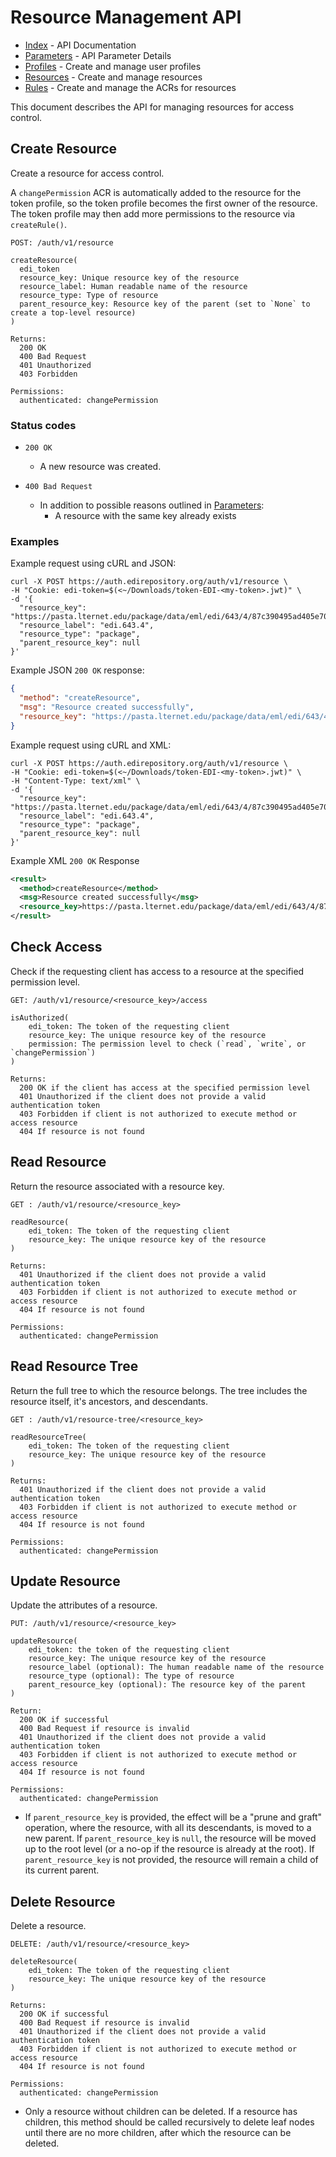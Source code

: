 # Resource Management API

- [Index](index.md) - API Documentation
- [Parameters](parameters.md) - API Parameter Details
- [Profiles](profile.md) - Create and manage user profiles
- [Resources](resource.md) - Create and manage resources
- [Rules](rule.md) - Create and manage the ACRs for resources

This document describes the API for managing resources for access control.

## Create Resource

Create a resource for access control.

A `changePermission` ACR is automatically added to the resource for the token profile, so the token
profile becomes the first owner of the resource. The token profile may then add more permissions to
the resource via `createRule()`.

```
POST: /auth/v1/resource

createResource(
  edi_token
  resource_key: Unique resource key of the resource
  resource_label: Human readable name of the resource
  resource_type: Type of resource
  parent_resource_key: Resource key of the parent (set to `None` to create a top-level resource)
)

Returns:
  200 OK
  400 Bad Request
  401 Unauthorized
  403 Forbidden

Permissions:
  authenticated: changePermission
```

### Status codes

- `200 OK`
  - A new resource was created.

- `400 Bad Request`
  - In addition to possible reasons outlined in [Parameters](parameters.md):
    - A resource with the same key already exists

### Examples

Example request using cURL and JSON:

```shell
curl -X POST https://auth.edirepository.org/auth/v1/resource \
-H "Cookie: edi-token=$(<~/Downloads/token-EDI-<my-token>.jwt)" \
-d '{
  "resource_key": "https://pasta.lternet.edu/package/data/eml/edi/643/4/87c390495ad405e705c09e62ac6f58f0",
  "resource_label": "edi.643.4",
  "resource_type": "package",
  "parent_resource_key": null
}'
```

Example JSON `200 OK` response:

```json
{
  "method": "createResource",
  "msg": "Resource created successfully",
  "resource_key": "https://pasta.lternet.edu/package/data/eml/edi/643/4/87c390495ad405e705c09e62ac6f58f0"
}
```

Example request using cURL and XML:

```shell
curl -X POST https://auth.edirepository.org/auth/v1/resource \
-H "Cookie: edi-token=$(<~/Downloads/token-EDI-<my-token>.jwt)" \
-H "Content-Type: text/xml" \
-d '{
  "resource_key": "https://pasta.lternet.edu/package/data/eml/edi/643/4/87c390495ad405e705c09e62ac6f58f0",
  "resource_label": "edi.643.4",
  "resource_type": "package",
  "parent_resource_key": null
}'
```

Example XML `200 OK` Response

```xml
<result>
  <method>createResource</method>
  <msg>Resource created successfully</msg>
  <resource_key>https://pasta.lternet.edu/package/data/eml/edi/643/4/87c390495ad405e705c09e62ac6f58f0</resource_key>
</result>
```

## Check Access

Check if the requesting client has access to a resource at the specified permission level.

```
GET: /auth/v1/resource/<resource_key>/access

isAuthorized(
    edi_token: The token of the requesting client
    resource_key: The unique resource key of the resource
    permission: The permission level to check (`read`, `write`, or `changePermission`)
)

Returns:
  200 OK if the client has access at the specified permission level
  401 Unauthorized if the client does not provide a valid authentication token
  403 Forbidden if client is not authorized to execute method or access resource
  404 If resource is not found
```

## Read Resource

Return the resource associated with a resource key.

```
GET : /auth/v1/resource/<resource_key>

readResource(
    edi_token: The token of the requesting client
    resource_key: The unique resource key of the resource
)

Returns:        
  401 Unauthorized if the client does not provide a valid authentication token
  403 Forbidden if client is not authorized to execute method or access resource
  404 If resource is not found

Permissions:
  authenticated: changePermission
```


## Read Resource Tree

Return the full tree to which the resource belongs. The tree includes the resource itself, it's ancestors, and descendants.

```
GET : /auth/v1/resource-tree/<resource_key>

readResourceTree(
    edi_token: The token of the requesting client
    resource_key: The unique resource key of the resource
)

Returns:        
  401 Unauthorized if the client does not provide a valid authentication token
  403 Forbidden if client is not authorized to execute method or access resource
  404 If resource is not found

Permissions:
  authenticated: changePermission
```


## Update Resource

Update the attributes of a resource.

```
PUT: /auth/v1/resource/<resource_key>

updateResource(
    edi_token: the token of the requesting client
    resource_key: The unique resource key of the resource
    resource_label (optional): The human readable name of the resource
    resource_type (optional): The type of resource
    parent_resource_key (optional): The resource key of the parent
)

Return:
  200 OK if successful
  400 Bad Request if resource is invalid
  401 Unauthorized if the client does not provide a valid authentication token
  403 Forbidden if client is not authorized to execute method or access resource
  404 If resource is not found

Permissions:
  authenticated: changePermission
```

- If `parent_resource_key` is provided, the effect will be a "prune and graft" operation, where the resource, with all its descendants, is moved to a new parent. If `parent_resource_key` is `null`, the resource will be moved up to the root level (or a no-op if the resource is already at the root). If `parent_resource_key` is not provided, the resource will remain a child of its current parent.

## Delete Resource 

Delete a resource.

```
DELETE: /auth/v1/resource/<resource_key>

deleteResource(
    edi_token: The token of the requesting client
    resource_key: The unique resource key of the resource
)

Returns:
  200 OK if successful
  400 Bad Request if resource is invalid
  401 Unauthorized if the client does not provide a valid authentication token
  403 Forbidden if client is not authorized to execute method or access resource
  404 If resource is not found

Permissions:
  authenticated: changePermission
```

- Only a resource without children can be deleted. If a resource has children, this method should be called recursively to delete leaf nodes until there are no more children, after which the resource can be deleted.




